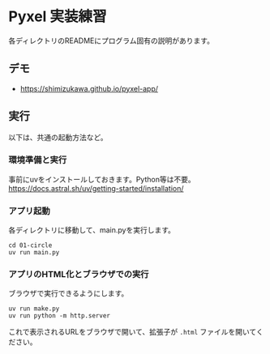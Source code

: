 # Pyxel 実装練習

各ディレクトリのREADMEにプログラム固有の説明があります。

## デモ

- https://shimizukawa.github.io/pyxel-app/

## 実行

以下は、共通の起動方法など。

### 環境準備と実行

事前にuvをインストールしておきます。Python等は不要。
https://docs.astral.sh/uv/getting-started/installation/


### アプリ起動

各ディレクトリに移動して、main.pyを実行します。

```shell
cd 01-circle
uv run main.py
```

### アプリのHTML化とブラウザでの実行

ブラウザで実行できるようにします。

```shell
uv run make.py
uv run python -m http.server
```

これで表示されるURLをブラウザで開いて、拡張子が `.html` ファイルを開いてください。

